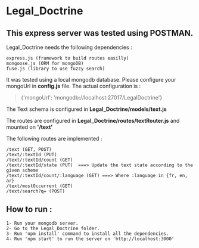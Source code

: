 # Legal_Doctrine

## This express server was tested using POSTMAN.

Legal_Doctrine needs the following dependencies :
```
express.js (framework to build routes easilly)
mongoose.js (ORM for mongoDB)
fuse.js (library to use fuzzy search)
```

It was tested using a local mongodb database. Please configure your mongoUrl in **config.js** file.
The actual configuration is :
> {'mongoUrl': 'mongodb://localhost:27017/LegalDoctrine'}

The Text schema is configured in **Legal_Doctrine/models/text.js**

The routes are configured in **Legal_Doctrine/routes/textRouter.js** and mounted on **'/text'**

The following routes are implemented :
```
/text (GET, POST)
/text/:textId (PUT)
/text/:textId/count (GET)
/text/:textId/state (PUT)  ===> Update the text state according to the given scheme
/text/:textId/count/:language (GET) ===> Where :language in {fr, en, ar}
/text/mostOccurrent (GET)
/text/search?q= (POST)
```


## How to run :
```
1- Run your mongodb server.
2- Go to the Legal_Doctrine folder.
3- Run 'npm install' command to install all the dependencies.
4- Run 'npm start' to run the server on 'http://localhost:3000'
```

